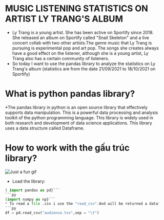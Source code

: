 # MUSIC LISTENING STATISTICS ON ARTIST LY TRANG'S ALBUM
* Ly Trang is a young artist. She has been active on Sportify since 2018. She released an album on Sportify called "Snail Skeleton" and a live concert collab with two other artists.The genre music that Ly Trang is pursuing is experimental pop and art pop. The songs she creates always have a good effect on the listener, although she is a young artist, Ly Trang also has a certain community of listeners.
* So today I want to use the pandas library to analyze the statistics on Ly Trang's album (statistics are from the date 21/09/2021 to 18/10/2021 on Sportify)
# What is python pandas library?
*The pandas library in python is an open source library that effectively supports data manipulation. This is a powerful data processing and analysis toolkit of the python programming language. This library is widely used in both research and development of data science applications. This library uses a data structure called Dataframe.
# How to work with the gấu trúc library?
![Just a fun gif](https://media.giphy.com/media/PiQejEf31116URju4V/giphy.gif)

* Load the library:
```py
( import pandas as pd}```
```py
(import numpy as np}```
* To read a file .csv i use the "read_csv".And will be returned a dataframe.
```py
df = pd.read_csv("audience.tsv",sep = "\t")


